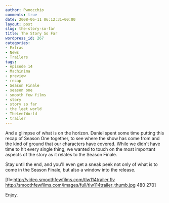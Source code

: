 ```yaml
---
author: Pwnocchio
comments: true
date: 2008-06-11 06:12:31+00:00
layout: post
slug: the-story-so-far
title: The Story So Far
wordpress_id: 267
categories:
- Extras
- News
- Trailers
tags:
- episode 14
- Machinima
- preview
- recap
- Season Finale
- season one
- smooth few films
- story
- story so far
- the leet world
- TheLeetWorld
- trailer
---
```


And a glimpse of what is on the horizon. Daniel spent some time putting this recap of Season One together, to see where the show has come from and the kind of ground that our characters have covered. While we didn't have time to hit every single thing, we wanted to touch on the most important aspects of the story as it relates to the Season Finale.

Stay until the end, and you'll even get a sneak peek not only of what is to come in the Season Finale, but also a window into the release.

[flv:http://video.smoothfewfilms.com/tlw114trailer.flv http://smoothfewfilms.com/images/full/tlw114trailer_thumb.jpg 480 270]

Enjoy.
